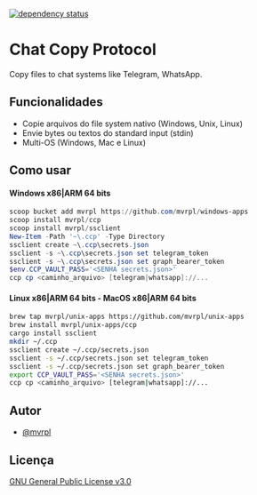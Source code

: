 [![dependency status](https://deps.rs/repo/github/mvrpl/ccp/status.svg)](https://deps.rs/repo/github/mvrpl/ccp)

# Chat Copy Protocol

Copy files to chat systems like Telegram, WhatsApp.

## Funcionalidades

- Copie arquivos do file system nativo (Windows, Unix, Linux)
- Envie bytes ou textos do standard input (stdin)
- Multi-OS (Windows, Mac e Linux)


## Como usar

#### Windows x86|ARM 64 bits

```powershell
scoop bucket add mvrpl https://github.com/mvrpl/windows-apps
scoop install mvrpl/ccp
scoop install mvrpl/ssclient
New-Item -Path '~\.ccp' -Type Directory
ssclient create ~\.ccp\secrets.json
ssclient -s ~\.ccp\secrets.json set telegram_token
ssclient -s ~\.ccp\secrets.json set graph_bearer_token
$env.CCP_VAULT_PASS='<SENHA secrets.json>'
ccp cp <caminho_arquivo> [telegram|whatsapp]://...
```

#### Linux x86|ARM 64 bits - MacOS x86|ARM 64 bits

```bash
brew tap mvrpl/unix-apps https://github.com/mvrpl/unix-apps
brew install mvrpl/unix-apps/ccp
cargo install ssclient
mkdir ~/.ccp
ssclient create ~/.ccp/secrets.json
ssclient -s ~/.ccp/secrets.json set telegram_token
ssclient -s ~/.ccp/secrets.json set graph_bearer_token
export CCP_VAULT_PASS='<SENHA secrets.json>'
ccp cp <caminho_arquivo> [telegram|whatsapp]://...
```
## Autor

- [@mvrpl](https://www.github.com/mvrpl)


## Licença

[GNU General Public License v3.0](https://github.com/mvrpl/ccp/blob/main/LICENSE)

